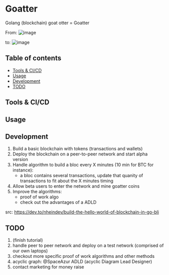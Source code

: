 # Goatter

Golang (blockchain) goat otter = Goatter

From:
![image](https://user-images.githubusercontent.com/6129046/168286709-d9310473-556b-4825-b378-abdebe623e7f.png)

to:
![image](https://user-images.githubusercontent.com/6129046/175556575-e3ab1b9e-8f7f-49c9-a60d-8c33f2cf1d40.png)

## Table of contents

- [Tools & CI/CD](#tools-&-ci/cd)
- [Usage](#usage)
- [Development](#development)
- [TODO](#todo)

## Tools & CI/CD

## Usage

## Development

1. Build a basic blockchain with tokens (transactions and wallets)
2. Deploy the blockchain on a peer-to-peer network and start alpha version
3. Handle algorithm to build a bloc every X minutes (10 min for BTC for instance):
    - a bloc contains several transactions, update that quanity of transactions to fit about the X minutes timing 
4. Allow beta users to enter the network and mine goatter coins
5. Improve the algorithms:
    - proof of work algo
    - check out the advantages of a ADLD

src: https://dev.to/nheindev/build-the-hello-world-of-blockchain-in-go-bli

## TODO
1. (finish tutorial)
2. handle peer to peer network and deploy on a test network (comprised of our own laptops)
3. checkout more specific proof of work algorithms and other methods
4. acyclic graph: @SpaceAzur ADLD (acyclic Diagram Lead Designer)
5. contact marketing for money raise
